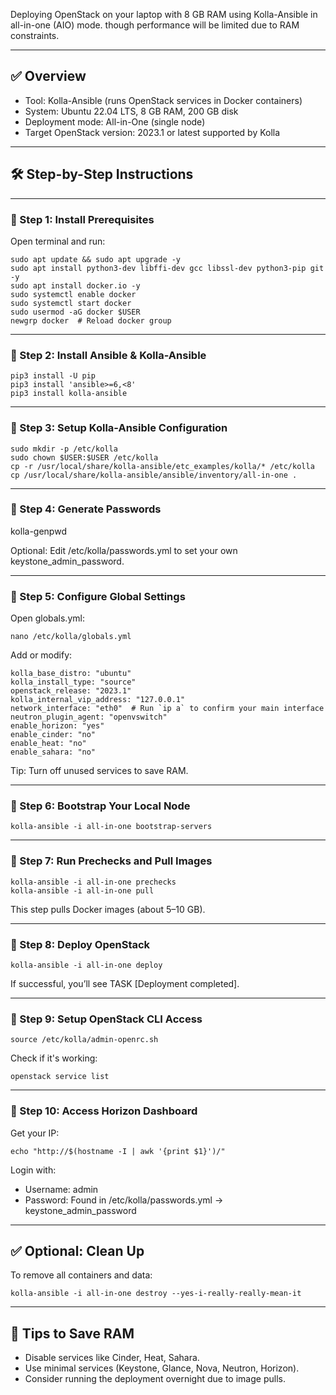 Deploying OpenStack on your laptop with 8 GB RAM using Kolla-Ansible in all-in-one (AIO) mode. though performance will be limited due to RAM constraints.

---

## ✅ Overview

* Tool: Kolla-Ansible (runs OpenStack services in Docker containers)
* System: Ubuntu 22.04 LTS, 8 GB RAM, 200 GB disk
* Deployment mode: All-in-One (single node)
* Target OpenStack version: 2023.1 or latest supported by Kolla

---

## 🛠 Step-by-Step Instructions

---

### 🔹 Step 1: Install Prerequisites

Open terminal and run:

```
sudo apt update && sudo apt upgrade -y
sudo apt install python3-dev libffi-dev gcc libssl-dev python3-pip git -y
sudo apt install docker.io -y
sudo systemctl enable docker
sudo systemctl start docker
sudo usermod -aG docker $USER
newgrp docker  # Reload docker group
```

---

### 🔹 Step 2: Install Ansible & Kolla-Ansible

```
pip3 install -U pip
pip3 install 'ansible>=6,<8'
pip3 install kolla-ansible
```

---

### 🔹 Step 3: Setup Kolla-Ansible Configuration

```
sudo mkdir -p /etc/kolla
sudo chown $USER:$USER /etc/kolla
cp -r /usr/local/share/kolla-ansible/etc_examples/kolla/* /etc/kolla
cp /usr/local/share/kolla-ansible/ansible/inventory/all-in-one .
```

---

### 🔹 Step 4: Generate Passwords

kolla-genpwd

Optional: Edit /etc/kolla/passwords.yml to set your own keystone_admin_password.

---

### 🔹 Step 5: Configure Global Settings

Open globals.yml:

```
nano /etc/kolla/globals.yml
```

Add or modify:

```
kolla_base_distro: "ubuntu"
kolla_install_type: "source"
openstack_release: "2023.1"
kolla_internal_vip_address: "127.0.0.1"
network_interface: "eth0"  # Run `ip a` to confirm your main interface
neutron_plugin_agent: "openvswitch"
enable_horizon: "yes"
enable_cinder: "no"
enable_heat: "no"
enable_sahara: "no"
```

Tip: Turn off unused services to save RAM.

---

### 🔹 Step 6: Bootstrap Your Local Node

```
kolla-ansible -i all-in-one bootstrap-servers
```

---

### 🔹 Step 7: Run Prechecks and Pull Images

```
kolla-ansible -i all-in-one prechecks
kolla-ansible -i all-in-one pull
```

This step pulls Docker images (about 5–10 GB).

---

### 🔹 Step 8: Deploy OpenStack

```
kolla-ansible -i all-in-one deploy
```

If successful, you’ll see TASK [Deployment completed].

---

### 🔹 Step 9: Setup OpenStack CLI Access

```
source /etc/kolla/admin-openrc.sh
```

Check if it's working:

```
openstack service list
```

---

### 🔹 Step 10: Access Horizon Dashboard


Get your IP:

```
echo "http://$(hostname -I | awk '{print $1}')/"
```
Login with:

* Username: admin
* Password: Found in /etc/kolla/passwords.yml → keystone_admin_password


---

## ✅ Optional: Clean Up

To remove all containers and data:

```
kolla-ansible -i all-in-one destroy --yes-i-really-really-mean-it
```

---

## 🧠 Tips to Save RAM

* Disable services like Cinder, Heat, Sahara.
* Use minimal services (Keystone, Glance, Nova, Neutron, Horizon).
* Consider running the deployment overnight due to image pulls.

